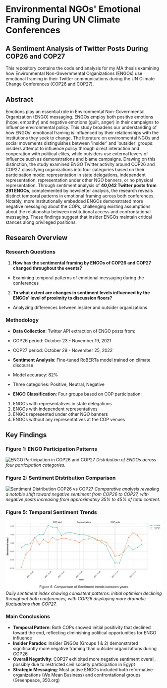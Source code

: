 # Environmental NGOs' Emotional Framing During UN Climate Conferences

## A Sentiment Analysis of Twitter Posts During COP26 and COP27

This repository contains the code and analysis for my MA thesis examining how Environmental Non-Governmental Organizations (ENGOs) use emotional framing in their Twitter communications during the UN Climate Change Conferences (COP26 and COP27).

## Abstract

Emotions play an essential role in Environmental Non-Governmental Organization (ENGO) messaging. ENGOs employ both positive emotions (hope, empathy) and negative emotions (guilt, anger) in their campaigns to influence environmental policy. This study broadens our understanding of how ENGOs' emotional framing is influenced by their relationships with the institutions they seek to change. The literature on environmental NGOs and social movements distinguishes between 'insider' and 'outsider' groups: insiders attempt to influence policy through direct interaction and cooperation with political elites, while outsiders use external levers of influence such as demonstrations and blame campaigns. Drawing on this distinction, the study examined ENGO Twitter activity around COP26 and COP27, classifying organizations into four categories based on their participation mode: representation in state delegations, independent representation, representation under other NGO banners, or no physical representation. Through sentiment analysis of **40,042 Twitter posts from 291 ENGOs**, complemented by newsletter analysis, the research reveals distinct temporal patterns in emotional framing across both conferences. Notably, more institutionally embedded ENGOs demonstrated more negative messaging about the COPs, challenging existing assumptions about the relationship between institutional access and confrontational messaging. These findings suggest that insider ENGOs maintain critical stances along privileged positions. 

## Research Overview

### Research Questions

1. **How has the sentimental framing by ENGOs of COP26 and COP27 changed throughout the events?**
  - Examining temporal patterns of emotional messaging during the conferences

2. **To what extent are changes in sentiment levels influenced by the ENGOs' level of proximity to discussion floors?**
  - Analyzing differences between insider and outsider organizations

### Methodology

- **Data Collection**: Twitter API extraction of ENGO posts from:
 - COP26 period: October 23 - November 19, 2021
 - COP27 period: October 29 - November 25, 2022
 
- **Sentiment Analysis**: Fine-tuned RoBERTa model trained on climate discourse
 - Model accuracy: 82%
 - Three categories: Positive, Neutral, Negative
 
- **ENGO Classification**: Four groups based on COP participation:
 1. ENGOs with representatives in state delegations
 2. ENGOs with independent representatives
 3. ENGOs represented under other NGO banners
 4. ENGOs without any representatives at the COP venues

## Key Findings

### Figure 1: ENGO Participation Patterns
![ENGO Participation in COP26 and COP27](figures/figure1_participation.png)
*Distribution of ENGOs across four participation categories.*

### Figure 2: Sentiment Distribution Comparison
![Sentiment Distribution COP26 vs COP27](figures/figure2_sentiment_distribution.png)
*Comparative analysis revealing a notable shift toward negative sentiment from COP26 to COP27, with negative posts increasing from approximately 35% to 45% of total content.*

### Figure 5: Temporal Sentiment Trends
![Temporal Sentiment Analysis](figures/Figure_5.png)
*Daily sentiment index showing consistent patterns: initial optimism declining throughout both conferences, with COP26 displaying more dramatic fluctuations than COP27.*

### Main Conclusions

- **Temporal Pattern**: Both COPs showed initial positivity that declined toward the end, reflecting diminishing political opportunities for ENGO influence
- **Insider Paradox**: Insider ENGOs (Groups 1 & 2) demonstrated significantly more negative framing than outsider organizations during COP26
- **Overall Negativity**: COP27 exhibited more negative sentiment overall, possibly due to restricted civil society participation in Egypt
- **Strategic Messaging**: Most active ENGOs included both reformative organizations (We Mean Business) and confrontational groups (Greenpeace, 350.org)

